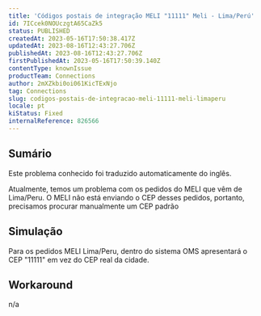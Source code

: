 ```yaml
---
title: 'Códigos postais de integração MELI "11111" Meli - Lima/Perú'
id: 7ICcek0NOUczgtA65CaZk5
status: PUBLISHED
createdAt: 2023-05-16T17:50:38.417Z
updatedAt: 2023-08-16T12:43:27.706Z
publishedAt: 2023-08-16T12:43:27.706Z
firstPublishedAt: 2023-05-16T17:50:39.140Z
contentType: knownIssue
productTeam: Connections
author: 2mXZkbi0oi061KicTExNjo
tag: Connections
slug: codigos-postais-de-integracao-meli-11111-meli-limaperu
locale: pt
kiStatus: Fixed
internalReference: 826566
---
```


## Sumário

<div class="alert alert-info">
  <p>Este problema conhecido foi traduzido automaticamente do inglês.</p>
</div>



Atualmente, temos um problema com os pedidos do MELI que vêm de Lima/Peru. O MELI não está enviando o CEP desses pedidos, portanto, precisamos procurar manualmente um CEP padrão

## Simulação



Para os pedidos MELI Lima/Peru, dentro do sistema OMS apresentará o CEP "11111" em vez do CEP real da cidade.



## Workaround


n/a





